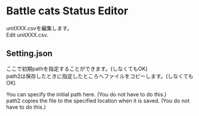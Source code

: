 # Battle cats Status Editor
unitXXX.csvを編集します。  
Edit unitXXX.csv.
## Setting.json
ここで初期pathを指定することができます。(しなくてもOK)  
path2は保存したときに指定したところへファイルをコピーします。(しなくてもOK)  
  
You can specify the initial path here. (You do not have to do this.)  
path2 copies the file to the specified location when it is saved. (You do not have to do this.)
